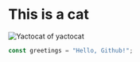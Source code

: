 # This is a cat
![Yactocat of yactocat](https://octodex.github.com/images/yaktocat.png)
``` javascript
const greetings = "Hello, Github!";
```
